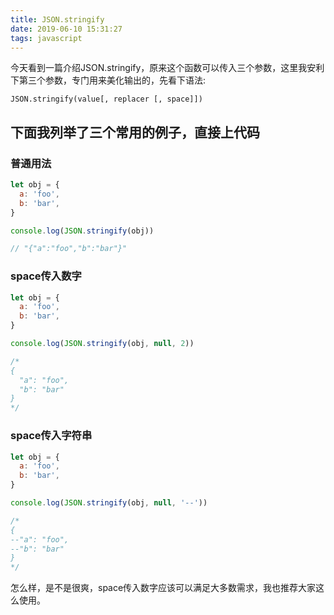 ```yaml
---
title: JSON.stringify
date: 2019-06-10 15:31:27
tags: javascript
---
```


今天看到一篇介绍JSON.stringify，原来这个函数可以传入三个参数，这里我安利下第三个参数，专门用来美化输出的，先看下语法:

```
JSON.stringify(value[, replacer [, space]])
```

## 下面我列举了三个常用的例子，直接上代码

### 普通用法
``` javascript
let obj = {
  a: 'foo',
  b: 'bar',
}

console.log(JSON.stringify(obj))

// "{"a":"foo","b":"bar"}"
```

### space传入数字
``` javascript
let obj = {
  a: 'foo',
  b: 'bar',
}

console.log(JSON.stringify(obj, null, 2))

/*
{
  "a": "foo",
  "b": "bar"
}
*/
```

### space传入字符串
``` javascript
let obj = {
  a: 'foo',
  b: 'bar',
}

console.log(JSON.stringify(obj, null, '--'))

/*
{
--"a": "foo",
--"b": "bar"
}
*/
```

怎么样，是不是很爽，space传入数字应该可以满足大多数需求，我也推荐大家这么使用。